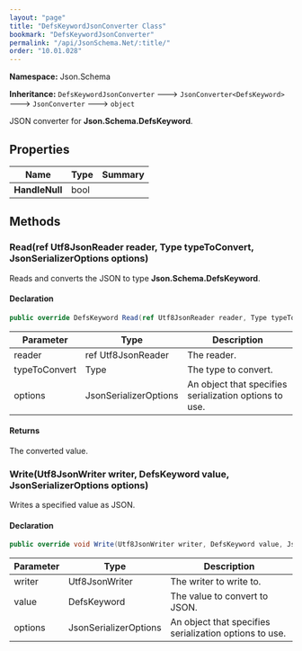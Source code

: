 ```yaml
---
layout: "page"
title: "DefsKeywordJsonConverter Class"
bookmark: "DefsKeywordJsonConverter"
permalink: "/api/JsonSchema.Net/:title/"
order: "10.01.028"
---
```

**Namespace:** Json.Schema

**Inheritance:**
`DefsKeywordJsonConverter`
 🡒 
`JsonConverter<DefsKeyword>`
 🡒 
`JsonConverter`
 🡒 
`object`

JSON converter for **Json.Schema.DefsKeyword**.

## Properties

| Name | Type | Summary |
|---|---|---|
| **HandleNull** | bool |  |

## Methods

### Read(ref Utf8JsonReader reader, Type typeToConvert, JsonSerializerOptions options)

Reads and converts the JSON to type **Json.Schema.DefsKeyword**.

#### Declaration

```c#
public override DefsKeyword Read(ref Utf8JsonReader reader, Type typeToConvert, JsonSerializerOptions options)
```

| Parameter | Type | Description |
|---|---|---|
| reader | ref Utf8JsonReader | The reader. |
| typeToConvert | Type | The type to convert. |
| options | JsonSerializerOptions | An object that specifies serialization options to use. |


#### Returns

The converted value.

### Write(Utf8JsonWriter writer, DefsKeyword value, JsonSerializerOptions options)

Writes a specified value as JSON.

#### Declaration

```c#
public override void Write(Utf8JsonWriter writer, DefsKeyword value, JsonSerializerOptions options)
```

| Parameter | Type | Description |
|---|---|---|
| writer | Utf8JsonWriter | The writer to write to. |
| value | DefsKeyword | The value to convert to JSON. |
| options | JsonSerializerOptions | An object that specifies serialization options to use. |


